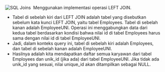 ![SQL Joins](https://learnsql.com/blog/learn-and-practice-sql-joins/2.png)
​
Menggunakan implementasi operasi LEFT JOIN.
​
* Tabel di sebelah kiri dari LEFT JOIN adalah tabel yang disebutkan sebelum kata kunci LEFT JOIN, yaitu tabel Employees. Tabel di sebelah kanan adalah EmployeeUNI. Operasi ini menggabungkan data dari kedua tabel berdasarkan kondisi bahwa nilai id di tabel Employees harus sama dengan nilai id di tabel EmployeeUNI.
​
* Jadi, dalam konteks query ini, tabel di sebelah kiri adalah Employees, dan tabel di sebelah kanan adalah EmployeeUNI.
​
* Hasilnya adalah kita mendapatkan daftar semua karyawan dari tabel Employees dan unik_id (jika ada) dari tabel EmployeeUNI. Jika tidak ada unik_id yang sesuai, nilai unique_id akan ditampilkan sebagai NULL.
​
​
​
​